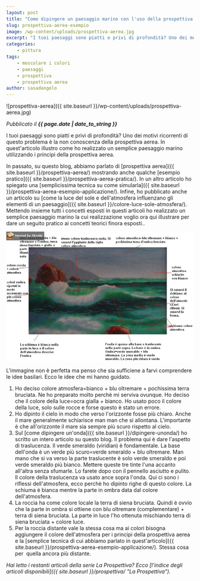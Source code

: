 ```yaml
---
layout: post
title: "Come dipingere un paesaggio marino con l'uso della prospettiva aerea."
slug: prospettiva-aerea-esempio
image: /wp-content/uploads/prospettiva-aerea.jpg
excerpt: "I tuoi paesaggi sono piatti e privi di profondità? Uno dei motivi ricorrenti di questo problema è la non conoscenza della prospettiva aerea. In"
categories:
    - pittura
tags:
    - mescolare i colori
    - paesaggi
    - prospettiva
    - prospettiva aerea
author: sasadangelo
---
```


![prospettiva-aerea]({{ site.baseurl }}/wp-content/uploads/prospettiva-aerea.jpg)

_Pubblicato il **{{ page.date | date_to_string }}**_

I tuoi paesaggi sono piatti e privi di profondità? Uno dei motivi ricorrenti di questo problema è la non conoscenza della prospettiva aerea. In quest'articolo illustro come ho realizzato un semplice paesaggio marino utilizzando i principi della prospettiva aerea.

In passato, su questo blog, abbiamo parlato di [prospettiva aerea]({{ site.baseurl }}/prospettiva-aerea/) mostrando anche qualche [esempio pratico]({{ site.baseurl }}/prospettiva-aerea-pratica/). In un altro articolo ho spiegato una [semplicissima tecnica su come simularla]({{ site.baseurl }}/prospettiva-aerea-esempio-applicazione/). Infine, ho pubblicato anche un articolo su [come la luce del sole e dell'atmosfera influenzano gli elementi di un paesaggio]({{ site.baseurl }}/colore-luce-sole-atmosfera/). Mettendo insieme tutti i concetti esposti in questi articoli ho realizzato un semplice paesaggio marino la cui realizzazione voglio ora qui illustrare per dare un seguito pratico ai concetti teorici finora esposti..

![prospettiva-aerea](/wp-content/uploads/prospettiva-aerea.jpg)

L'immagine non è perfetta ma penso che sia sufficiene a farvi comprendere le idee basilari. Ecco le idee che mi hanno guidato.

1. Ho deciso colore atmosfera=bianco + blu oltremare + pochissima terra bruciata. Ne ho preparato molto perchè mi serviva ovunque. Ho deciso che il colore della luce=ocra gialla + bianco. Ho usato poco il colore della luce, solo sulle rocce e forse questo è stato un errore.
2. Ho dipinto il cielo in modo che verso l'orizzonte fosse più chiaro. Anche il mare generalmente schiarisce man man che si allontana. L'importante è che all'orizzonte il mare sia sempre più scuro rispetto al cielo.
3. Sul [come dipingere un'onda]({{ site.baseurl }}/dipingere-unonda/) ho scritto un intero articolo su questo blog. Il problema qui è dare l'aspetto di traslucenza. Il verde smeraldo (viridian) è fondamentale. La base dell'onda è un verde più scuro=verde smeraldo + blu oltremare. Man mano che si va verso la parte traslucente è solo verde smeraldo e poi verde smeraldo più bianco. Mettere queste tre tinte l'una accanto all'altra senza sfumarle. Lo farete dopo con il pennello asciutto e pulito. Il colore della traslucenza va usato ance sopra l'onda. Qui ci sono i riflessi dell'atmosfera, ecco perchè ho dipinto righe di questo colore. La schiuma è bianca mentre la parte in ombra data dal colore dell'atmosfera.
4. La roccia ha come colore locale la terra di siena bruciata. Quindi è ovvio che la parte in ombra si ottiene con blu oltremare (complementare) + terra di siena bruciata. La parte in luce l'ho ottenuta mischiando terra di siena bruciata + colore luce.
5. Per la roccia distante vale la stessa cosa ma ai colori bisogna aggiungere il colore dell'atmosfera per i principi della prospettiva aerea e la [semplice tecnica di cui abbiamo parlato in quest'articolo]({{ site.baseurl }}/prospettiva-aerea-esempio-applicazione/). Stessa cosa per  quella ancora più distante.

_Hai letto i restanti articoli della serie La Prospettiva? Ecco [l’indice degli articoli disponibili]({{ site.baseurl }}/prospettiva/ "La Prospettiva")._
